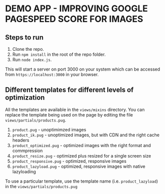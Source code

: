 # DEMO APP - IMPROVING GOOGLE PAGESPEED SCORE FOR IMAGES

## Steps to run
1. Clone the repo. 
2. Run `npm install` in the root of the repo folder.
3. Run `node index.js`.

This will start a server on port 3000 on your system which can be accessed from `https://localhost:3000` in your browser.

## Different templates for different levels of optimization
All the templates are available in the `views/mixins` directory. You can replace the template being used on the page  by editing the file `views/partials/products.pug`.

1. `product.pug` - unoptimimzed images
2. `product_ik.pug` - unoptimized images, but with CDN and the right cache headers
3. `product_optimized.pug` - optimized images with the right format and commpression
4. `product_resize.pug` - optimized plus resized for a single screen size
5. `product_responsive.pug` - optimized, responsive images 
6. `product_lazyload.pug` - optimized, responsive images with native lazyloading

To use a particular template, use the template name (i.e. `product_lazyload`) in the `views/partials/products.pug`

